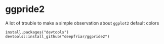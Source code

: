 # ggpride2
A lot of trouble to make a simple observation about `ggplot2` default colors

```
install.packages("devtools")
devtools::install_github("deepfriar/ggpride2")
```
